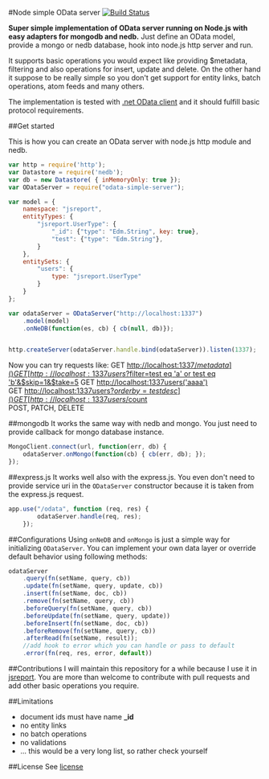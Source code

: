 #Node simple OData server
[![Build Status](https://travis-ci.org/pofider/node-simple-odata-server.png?branch=master)](https://travis-ci.org/pofider/node-simple-odata-server)    

**Super simple implementation of OData server running on Node.js with easy adapters for mongodb and nedb.** Just define an OData model, provide a mongo or nedb database, hook into node.js http server and run. 

It supports basic operations you would expect like providing $metadata, filtering and also operations for insert, update and delete. On the other hand it suppose to be really simple so you don't get support for entity links, batch operations, atom feeds and many others. 

The implementation is tested with [.net OData client](https://github.com/object/Simple.OData.Client) and it should fulfill basic protocol requirements.

##Get started

This is how you can create an OData server with node.js http module and nedb.
```js
var http = require('http');
var Datastore = require('nedb');
var db = new Datastore( { inMemoryOnly: true });
var ODataServer = require("odata-simple-server");

var model = {
    namespace: "jsreport",
    entityTypes: {
        "jsreport.UserType": {
            "_id": {"type": "Edm.String", key: true},
            "test": {"type": "Edm.String"},            
        }
    },   
    entitySets: {
        "users": {
            type: "jsreport.UserType"
        }
    }
};

var odataServer = ODataServer("http://localhost:1337")
    .model(model)
    .onNeDB(function(es, cb) { cb(null, db)});


http.createServer(odataServer.handle.bind(odataServer)).listen(1337);
```

Now you can try requests like:
GET [http://localhost:1337/$metadata]()    
GET [http://localhost:1337users?$filter=test eq 'a' or test eq 'b'&$skip=1&$take=5]()
GET [http://localhost:1337users('aaaa')]()    
GET [http://localhost:1337users?$orderby=test desc]()
GET [http://localhost:1337users/$count]()    
POST, PATCH, DELETE

##mongodb
It works the same way with nedb and mongo. You just need to provide callback for mongo database instance.
```js
MongoClient.connect(url, function(err, db) {
	odataServer.onMongo(function(cb) { cb(err, db); }); 
});
```

##express.js
It works well also with the express.js. You even don't need to provide service uri in the `ODataServer` constructor because it is taken from the express.js request.

```js
app.use("/odata", function (req, res) {
        odataServer.handle(req, res);
    });
```

##Configurations
Using `onNeDB` and `onMongo` is just a simple way for initializing `ODataServer`. You can implement your own data layer or override default behavior using following methods: 

```js
odataServer
	.query(fn(setName, query, cb))
	.update(fn(setName, query, update, cb))
	.insert(fn(setName, doc, cb))
	.remove(fn(setName, query, cb))
	.beforeQuery(fn(setName, query, cb))
	.beforeUpdate(fn(setName, query, update))
	.beforeInsert(fn(setName, doc, cb))
	.beforeRemove(fn(setName, query, cb))
	.afterRead(fn(setName, result));
	//add hook to error which you can handle or pass to default
	.error(fn(req, res, error, default))
```



##Contributions
I will maintain this repository for a while because I use it in [jsreport](https://github.com/jsreport/jsreport). You are more than welcome to contribute with pull requests and add other basic operations you require. 

##Limitations
- document ids must have name **_id**
- no entity links
- no batch operations
- no validations
- ... this would be a very long list, so rather check yourself

##License
See [license](https://github.com/pofider/node-simple-odata-server/blob/master/LICENSE)

